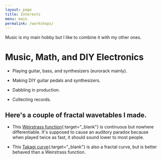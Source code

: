 ```yaml
---
layout: page
title: Interests
menu: main
permalink: /workshops/
---
```


Music is my main hobby but I like to combine it with my other ones.

# Music, Math, and DIY Electronics

- Playing guitar, bass, and synthesizers (eurorack mainly).

- Making DIY guitar pedals and synthesizers.

- Dabbling in production.

- Collecting records.

## Here's a couple of fractal wavetables I made.
- This [Weirstrass function](https://github.com/rrags/roniloragodos/blob/main/assets/weirstrass_function.wav){:target="_blank"} is continuous but nowhere differentiable. It's supposed to cause an auditory paradox because when played twice as fast, it should sound lower to most people.

- This [Takagi curve](https://github.com/rrags/roniloragodos/blob/main/assets/takagi_curve.wav){:target="_blank"} is also a fractal curve, but is better behaved than a Weirstrass function. 




